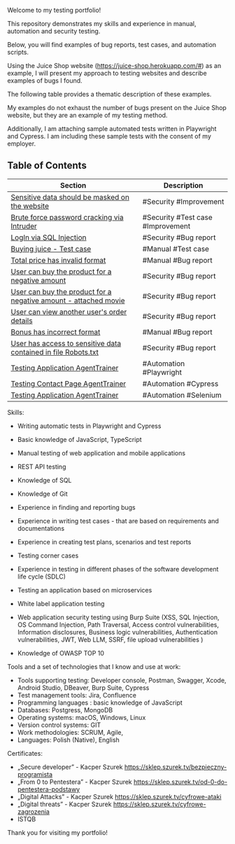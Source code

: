 Welcome to my testing portfolio!

This repository demonstrates my skills and experience in manual, automation and security testing. 

Below, you will find examples of bug reports, test cases, and automation scripts.

Using the Juice Shop website (https://juice-shop.herokuapp.com/#) as an example, I will present my approach to testing websites and describe examples of bugs I found. 

The following table provides a thematic description of these examples.

My examples do not exhaust the number of bugs present on the Juice Shop website, but they are an example of my testing method.

Additionally, I am attaching sample automated tests written in Playwright and Cypress. I am including these sample tests with the consent of my employer.




## Table of Contents

| Section | Description |
| - | - |
| [Sensitive data should be masked on the website](files/emailOnHomepage.pdf) | #Security #Improvement|
| [Brute force password cracking via Intruder](files/Intruder.pdf) | #Security #Test case #Improvement|
| [LogIn via SQL Injection](files/SQL.pdf) | #Security #Bug report |
| [Buying juice - Test case](files/BuyingJuice-HP.pdf) | #Manual #Test case |
| [Total price has invalid format](files/TotalPrice.pdf) | #Manual #Bug report |
| [User can buy the product for a negative amount](files/negativeAmount.pdf) | #Security #Bug report |
| [User can buy the product for a negative amount - attached movie](files/NEGATIVEammount.mov) | #Security #Bug report |
  [User can view another user's order details ](files/OtherUserOrderDetails.pdf) | #Security #Bug report |
| [Bonus has incorrect format](files/Bonus-incorrectFormat.pdf) | #Manual #Bug report |
| [User has access to sensitive data contained in file Robots.txt](files/Robots.pdf) | #Security #Bug report |
| [Testing Application AgentTrainer](Playwright-AgT) | #Automation #Playwright|
| [Testing Contact Page AgentTrainer](ContactPage) | #Automation #Cypress|
| [Testing Application AgentTrainer](Selenium-AgT/selenium-at) | #Automation #Selenium|




Skills:
- Writing automatic tests in Playwright and Cypress
- Basic knowledge of JavaScript, TypeScript

- Manual testing of web application and mobile applications
- REST API testing 
- Knowledge of SQL 
- Knowledge of Git
- Experience in finding and reporting bugs 
- Experience in writing test cases - that are based on requirements and documentations
- Experience in creating test plans, scenarios and test reports
- Testing corner cases 
- Experience in testing in different phases of the software development life cycle (SDLC)
- Testing an application based on microservices
- White label application testing

- Web application security testing using Burp Suite 
(XSS, SQL Injection, OS Command Injection, Path Traversal, Access control vulnerabilities, Information disclosures, Business logic vulnerabilities, Authentication vulnerabilities, JWT, Web LLM, SSRF, file upload vulnerabilities )
- Knowledge of OWASP TOP 10



Tools and a set of technologies that I know and use at work:
- Tools supporting testing: Developer console, Postman, Swagger, Xcode, Android Studio, DBeaver, Burp Suite, Cypress
- Test management tools: Jira, Confluence
- Programming languages : basic knowledge of JavaScript
- Databases: Postgress, MongoDB
- Operating systems: macOS, Windows, Linux
- Version control systems: GIT
- Work methodologies: SCRUM, Agile,
- Languages: Polish (Native), English 






Certificates:

- „Secure developer” - Kacper Szurek   https://sklep.szurek.tv/bezpieczny-programista 
- „From 0 to Pentestera” -  Kacper Szurek   https://sklep.szurek.tv/od-0-do-pentestera-podstawy 
- „Digital Attacks” - Kacper Szurek     https://sklep.szurek.tv/cyfrowe-ataki 
- „Digital threats” - Kacper Szurek   https://sklep.szurek.tv/cyfrowe-zagrozenia 
- ISTQB 


















Thank you for visiting my portfolio!